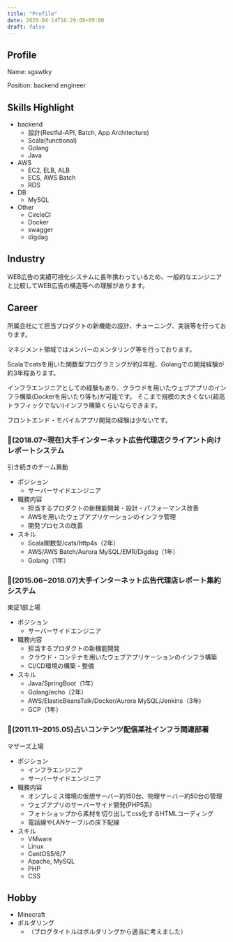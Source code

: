 ```yaml
---
title: "Profile"
date: 2020-04-14T16:29:08+09:00
draft: false
---
```


## Profile

Name: sgswtky

Position: backend engineer

## Skills Highlight

- backend
  - 設計(Restful-API, Batch, App Architecture)
  - Scala(functional)
  - Golang
  - Java
- AWS
  - EC2, ELB, ALB
  - ECS, AWS Batch
  - RDS
- DB
  - MySQL
- Other
  - CircleCI
  - Docker
  - swagger
  - digdag

## Industry

WEB広告の実績可視化システムに長年携わっているため、一般的なエンジニアと比較してWEB広告の構造等への理解があります。

## Career

所属会社にて担当プロダクトの新機能の設計、チューニング、実装等を行っております。

マネジメント領域ではメンバーのメンタリング等を行っております。

Scalaでcatsを用いた関数型プログラミングが約2年程、Golangでの開発経験が約3年程あります。

インフラエンジニアとしての経験もあり、クラウドを用いたウェブアプリのインフラ構築(Dockerを用いたり等も)が可能です。
そこまで規模の大きくない(超高トラフィックでない)インフラ構築くらいならできます。

フロントエンド・モバイルアプリ開発の経験は少ないです。

### 🏢(2018.07~現在)大手インターネット広告代理店クライアント向けレポートシステム
引き続きのチーム異動

- ポジション
  - サーバーサイドエンジニア
- 職務内容
  - 担当するプロダクトの新機能開発・設計・パフォーマンス改善
  - AWSを用いたウェブアプリケーションのインフラ管理
  - 開発プロセスの改善
- スキル
  - Scala関数型/cats/http4s（2年）
  - AWS/AWS Batch/Aurora MySQL/EMR/Digdag（1年）
  - Golang（1年）

### 🏢(2015.06~2018.07)大手インターネット広告代理店レポート集約システム

東証1部上場

- ポジション
  - サーバーサイドエンジニア
- 職務内容
  - 担当するプロダクトの新機能開発
  - クラウド・コンテナを用いたウェブアプリケーションのインフラ構築
  - CI/CD環境の構築・整備
- スキル
  - Java/SpringBoot（1年）
  - Golang/echo（2年）
  - AWS/ElasticBeansTalk/Docker/Aurora MySQL/Jenkins（3年)
  - GCP（1年）

### 🏢(2011.11~2015.05)占いコンテンツ配信某社インフラ関連部署

マザーズ上場

- ポジション
  - インフラエンジニア
  - サーバーサイドエンジニア
- 職務内容
  - オンプレミス環境の仮想サーバー約150台、物理サーバー約50台の管理
  - ウェブアプリのサーバーサイド開発(PHP5系)
  - フォトショップから素材を切り出してcss化するHTMLコーディング
  - 電話線やLANケーブルの床下配線
- スキル
  - VMware
  - Linux
  - CentOS5/6/7
  - Apache, MySQL
  - PHP
  - CSS

## Hobby

- Minecraft
- ボルダリング
    - （ブログタイトルはボルダリングから適当に考えました）


